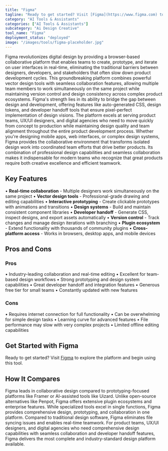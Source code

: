 ```yaml
---
title: "Figma"
tagline: "Ready to get started? Visit [Figma](https://www.figma.com) to explore the platform and begin using this tool...."
category: "AI Tools & Assistants"
categories: ["AI Tools & Assistants"]
subcategory: "Ai Design Creative"
tool_name: "Figma"
deployment_status: "deployed"
image: "/images/tools/figma-placeholder.jpg"
---
```

Figma revolutionizes digital design by providing a browser-based collaborative platform that enables teams to create, prototype, and iterate on user interfaces in real-time, eliminating the traditional barriers between designers, developers, and stakeholders that often slow down product development cycles. This groundbreaking platform combines powerful vector design tools with seamless collaboration features, allowing multiple team members to work simultaneously on the same project while maintaining version control and design consistency across complex product ecosystems. Figma's strength lies in its ability to bridge the gap between design and development, offering features like auto-generated CSS, design tokens, and developer handoff tools that ensure pixel-perfect implementation of design visions. The platform excels at serving product teams, UX/UI designers, and digital agencies who need to move quickly from concept to production while maintaining design quality and team alignment throughout the entire product development process. Whether you're designing mobile apps, web interfaces, or complex design systems, Figma provides the collaborative environment that transforms isolated design work into coordinated team efforts that drive better products. Its combination of professional design capabilities and seamless collaboration makes it indispensable for modern teams who recognize that great products require both creative excellence and efficient teamwork.

## Key Features

• **Real-time collaboration** - Multiple designers work simultaneously on the same project
• **Vector design tools** - Professional-grade drawing and editing capabilities
• **Interactive prototyping** - Create clickable prototypes with animations and transitions
• **Design systems** - Build and maintain consistent component libraries
• **Developer handoff** - Generate CSS, inspect designs, and export assets automatically
• **Version control** - Track changes and manage design iterations with branching
• **Plugin ecosystem** - Extend functionality with thousands of community plugins
• **Cross-platform access** - Works in browsers, desktop apps, and mobile devices

## Pros and Cons

### Pros
• Industry-leading collaboration and real-time editing
• Excellent for team-based design workflows
• Strong prototyping and design system capabilities
• Great developer handoff and integration features
• Generous free tier for small teams
• Constantly updated with new features

### Cons
• Requires internet connection for full functionality
• Can be overwhelming for simple design tasks
• Learning curve for advanced features
• File performance may slow with very complex projects
• Limited offline editing capabilities

## Get Started with Figma

Ready to get started? Visit [Figma](https://www.figma.com) to explore the platform and begin using this tool.

## How It Compares

Figma leads in collaborative design compared to prototyping-focused platforms like Framer or AI-assisted tools like Uizard. Unlike open-source alternatives like Penpot, Figma offers extensive plugin ecosystems and enterprise features. While specialized tools excel in single functions, Figma provides comprehensive design, prototyping, and collaboration in one platform. Compared to traditional design software, Figma eliminates file syncing issues and enables real-time teamwork. For product teams, UX/UI designers, and digital agencies who need comprehensive design capabilities with seamless collaboration and developer handoff features, Figma delivers the most complete and industry-standard design platform available.